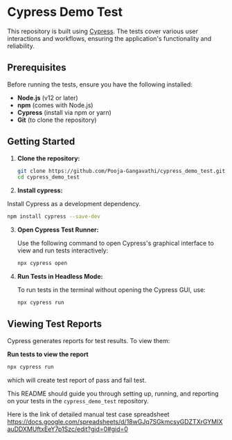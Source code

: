 # Cypress Demo Test

This repository is built using [Cypress](https://www.cypress.io/). The tests cover various user interactions and workflows, ensuring the application's functionality and reliability.

## Prerequisites

Before running the tests, ensure you have the following installed:

- **Node.js** (v12 or later)
- **npm** (comes with Node.js)
- **Cypress** (install via npm or yarn)
- **Git** (to clone the repository)

## Getting Started

1. **Clone the repository:**

   ```bash
   git clone https://github.com/Pooja-Gangavathi/cypress_demo_test.git
   cd cypress_demo_test
   ```

2. **Install cypress:**

Install Cypress as a development dependency.
```bash
npm install cypress --save-dev
```

3. **Open Cypress Test Runner:**

   Use the following command to open Cypress's graphical interface to view and run tests interactively:

   ```bash
   npx cypress open
   ```

4. **Run Tests in Headless Mode:**

   To run tests in the terminal without opening the Cypress GUI, use:

   ```bash
   npx cypress run
   ```

## Viewing Test Reports

Cypress generates reports for test results. To view them:

**Run tests to view the report** 

   ```bash
   npx cypress run
   ```
   which will create test report of pass and fail test.

This README should guide you through setting up, running, and reporting on your tests in the `cypress_demo_test` repository.


Here is the link of detailed manual test case spreadsheet
https://docs.google.com/spreadsheets/d/18wGJq7SGkmcsyGDZTXrGYMIXauDDXMUftxEeY7p1Szc/edit?gid=0#gid=0